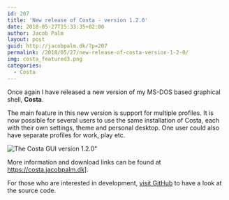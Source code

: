 ```yaml
---
id: 207
title: 'New release of Costa - version 1.2.0'
date: 2018-05-27T15:33:35+02:00
author: Jacob Palm
layout: post
guid: http://jacobpalm.dk/?p=207
permalink: /2018/05/27/new-release-of-costa-version-1-2-0/
img: costa_featured3.png
categories:
  - Costa
---
```

Once again I have released a new version of my MS-DOS based graphical shell, **Costa**.

The main feature in this new version is support for multiple profiles. It is now possible for several users to use the same installation of Costa, each with their own settings, theme and personal desktop. One user could also have separate profiles for work, play etc.

![The Costa GUI version 1.2.0"]({{site.baseurl}}/assets/img/120.png)

More information and download links can be found at <https://costa.jacobpalm.dk]>.

For those who are interested in development, [visit GitHub](https://github.com/jacobpalm/costa) to have a look at the source code.